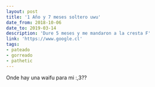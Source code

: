 ```yaml
---
layout: post
title: '1 Año y 7 meses soltero uwu'
date_from: 2018-10-06
date_to: 2019-03-14
description: 'Dure 5 meses y me mandaron a la cresta F'
link: 'https://www.google.cl'
tags:
- pateado
- gorreado
- pathetic
---
```


Onde hay una waifu para mi :,3??